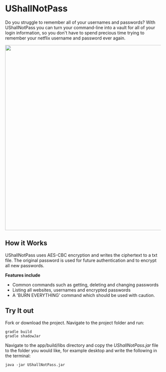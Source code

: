 # UShallNotPass

Do you struggle to remember all of your usernames and passwords?
With UShallNotPass you can turn your command-line into a vault for all of your login information, so you don't have to spend precious time trying to remember your netflix username and password ever again. 
 
<p align="center">
    <img width="600px" src="https://media3.giphy.com/media/SlhWQJAX3rCBqgizHR/giphy.gif"/>
</p>

## How it Works
UShallNotPass uses AES-CBC encryption and writes the ciphertext to a txt file. The original password is used for future authentication and to encrypt all new passwords. 

**Features include**

* Common commands such as getting, deleting and changing passwords
* Listing all websites, usernames and encrypted passwords
* A 'BURN EVERYTHING' command which should be used with caution. 

## Try It out 

Fork or download the project. Navigate to the project folder and run:  

```
gradle build
gradle shadowJar 
```
Navigate to the app/build/libs directory and copy the *UShallNotPass.jar* file to the folder you would like, for example desktop and write the following in the terminal:

```
java -jar UShallNotPass.jar
``` 






